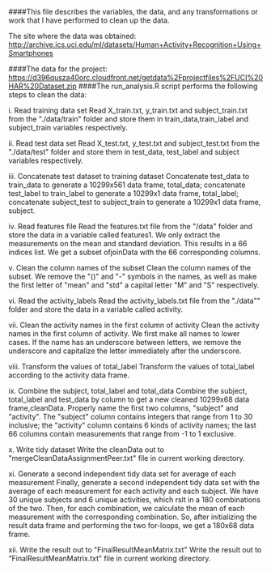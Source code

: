 ####This file describes the variables, the data, and any transformations or work that I have performed to clean up the data.

The site where the data was obtained: http://archive.ics.uci.edu/ml/datasets/Human+Activity+Recognition+Using+Smartphones

####The data for the project: https://d396qusza40orc.cloudfront.net/getdata%2Fprojectfiles%2FUCI%20HAR%20Dataset.zip
####The run_analysis.R script performs the following steps to clean the data:

i. Read training data set
Read X_train.txt, y_train.txt and subject_train.txt from the "./data/train" folder and store them in train_data,train_label and subject_train variables respectively.

ii. Read test data set
Read X_test.txt, y_test.txt and subject_test.txt from the "./data/test" folder and store them in test_data, test_label and subject variables respectively.

iii. Concatenate test dataset to training dataset
Concatenate test_data to train_data to generate a 10299x561 data frame, total_data; concatenate test_label to train_label to generate a 10299x1 data frame, total_label; 
concatenate subject_test to subject_train to generate a 10299x1 data frame, subject.

iv. Read features file
Read the features.txt file from the "/data" folder and store the data in a variable called features1. We only extract the measurements on the mean and standard deviation. This results in a 66 indices list. We get a subset ofjoinData with the 66 corresponding columns.

v. Clean the column names of the subset
Clean the column names of the subset. We remove the "()" and "-" symbols in the names, as well as make the first letter of "mean" and "std" a capital letter "M" and "S" respectively.

vi. Read the activity_labels
Read the activity_labels.txt file from the "./data"" folder and store the data in a variable called activity.

vii. Clean the activity names in the first column of activity
Clean the activity names in the first column of activity. We first make all names to lower cases. If the name has an underscore between letters, we remove the underscore and capitalize the letter immediately after the underscore.

viii. Transform the values of total_label 
Transform the values of total_label according to the activity data frame.

ix. Combine the subject, total_label and total_data
Combine the subject, total_label and test_data by column to get a new cleaned 10299x68 data frame,cleanData. Properly name the first two columns, "subject" and "activity". The "subject" column contains integers that range from 1 to 30 inclusive; the "activity" column contains 6 kinds of activity names; the last 66 columns contain measurements that range from -1 to 1 exclusive.

x. Write tidy dataset
Write the cleanData out to "mergeCleanDataAssignmentPeer.txt" file in current working directory.

xi. Generate a second independent tidy data set for average of each measurement
Finally, generate a second independent tidy data set with the average of each measurement for each activity and each subject. We have 30 unique subjects and 6 unique activities, which rslt in a 180 combinations of the two. Then, for each combination, we calculate the mean of each measurement with the corresponding combination. So, after initializing the result data frame and performing the two for-loops, we get a 180x68 data frame.

xii. Write the result out to "FinalResultMeanMatrix.txt"
Write the result out to "FinalResultMeanMatrix.txt" file in current working directory.